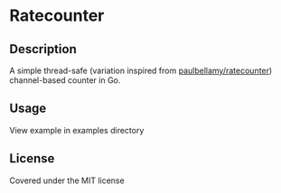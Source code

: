 # Ratecounter

## Description

A simple thread-safe (variation inspired from [paulbellamy/ratecounter](https://github.com/paulbellamy/ratecounter)) channel-based counter in Go. 

## Usage

View example in examples directory

## License

Covered under the MIT license